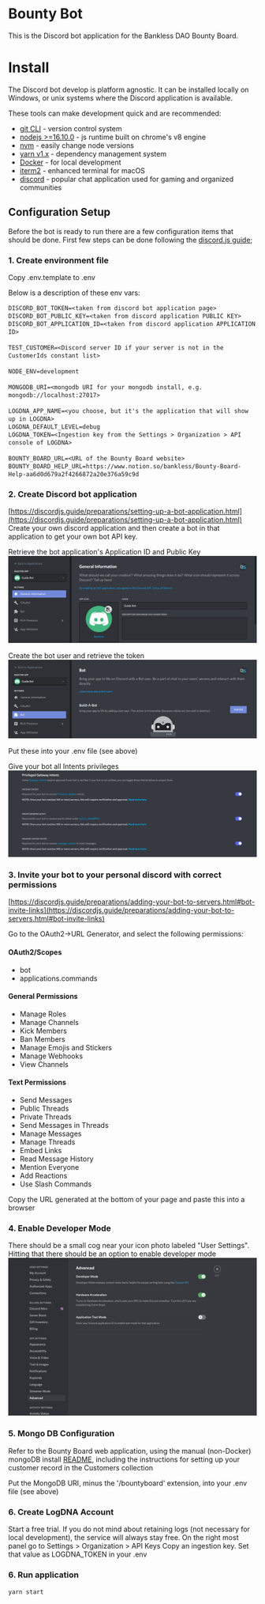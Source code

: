 # Bounty Bot

This is the Discord bot application for the Bankless DAO Bounty Board.

# Install

The Discord bot develop is platform agnostic. It can be installed locally on Windows, or unix systems where the Discord
application is available.

These tools can make development quick and are recommended:

-   [git CLI](https://git-scm.com) - version control system
-   [nodejs >=16.10.0](https://nodejs.org/en/) - js runtime built on chrome's v8 engine
-   [nvm](https://github.com/nvm-sh/nvm) - easily change node versions
-   [yarn v1.x](https://yarnpkg.com/) - dependency management system
-   [Docker](https://docs.docker.com/desktop/) - for local development
-   [iterm2](https://iterm2.com/) - enhanced terminal for macOS
-   [discord](https://discord.com/) - popular chat application used for gaming and organized communities

## Configuration Setup

Before the bot is ready to run there are a few configuration items that should be done. First few steps can be done following
the [discord.js guide](https://discordjs.guide/#before-you-begin);

### 1. Create environment file

Copy .env.template to .env

Below is a description of these env vars:

```
DISCORD_BOT_TOKEN=<taken from discord bot application page>
DISCORD_BOT_PUBLIC_KEY=<taken from discord application PUBLIC KEY>
DISCORD_BOT_APPLICATION_ID=<taken from discord application APPLICATION ID>

TEST_CUSTOMER=<Discord server ID if your server is not in the CustomerIds constant list>

NODE_ENV=development

MONGODB_URI=<mongodb URI for your mongodb install, e.g. mongodb://localhost:27017>

LOGDNA_APP_NAME=<you choose, but it's the application that will show up in LOGDNA>
LOGDNA_DEFAULT_LEVEL=debug
LOGDNA_TOKEN=<Ingestion key from the Settings > Organization > API console of LOGDNA>

BOUNTY_BOARD_URL=<URL of the Bounty Board website>
BOUNTY_BOARD_HELP_URL=https://www.notion.so/bankless/Bounty-Board-Help-aa6d0d679a2f4266872a20e376a59c9d
```

### 2. Create Discord bot application

[https://discordjs.guide/preparations/setting-up-a-bot-application.html](https://discordjs.guide/preparations/setting-up-a-bot-application.html)
Create your own discord application and then create a bot in that application to get your own bot API key.

Retrieve the bot application's Application ID and Public Key
![](images/create_app.png)

Create the bot user and retrieve the token
![](images/create_bot.png)

Put these into your .env file (see above)

Give your bot all Intents privileges
![](images/Intents.png)


### 3. Invite your bot to your personal discord with correct permissions

[https://discordjs.guide/preparations/adding-your-bot-to-servers.html#bot-invite-links](https://discordjs.guide/preparations/adding-your-bot-to-servers.html#bot-invite-links)

Go to the OAuth2->URL Generator, and select the following permissions:

#### OAuth2/Scopes
- bot
- applications.commands

#### General Permissions
- Manage Roles
- Manage Channels
- Kick Members
- Ban Members
- Manage Emojis and Stickers
- Manage Webhooks
- View Channels

#### Text Permissions
- Send Messages
- Public Threads
- Private Threads
- Send Messages in Threads
- Manage Messages
- Manage Threads
- Embed Links
- Read Message History
- Mention Everyone
- Add Reactions
- Use Slash Commands

Copy the URL generated at the bottom of your page and paste this into a browser

### 4. Enable Developer Mode

There should be a small cog near your icon photo labeled "User Settings". Hitting that there should be an option to enable
developer mode
![](images/discord_developer_mode.png)

 ### 5. Mongo DB Configuration
 
 Refer to the Bounty Board web application, using the manual (non-Docker) mongoDB install [README](https://github.com/BanklessDAO/bounty-board), including the instructions for setting up your customer record in the Customers collection
 
 Put the MongoDB URI, minus the '/bountyboard' extension, into your .env file (see above)

### 6. Create LogDNA Account

Start a free trial.
If you do not mind about retaining logs (not necessary for local development), the service will always stay free.
On the right most panel go to Settings > Organization > API Keys
Copy an ingestion key. Set that value as LOGDNA_TOKEN in your .env

### 6. Run application

```bash
yarn start
```

